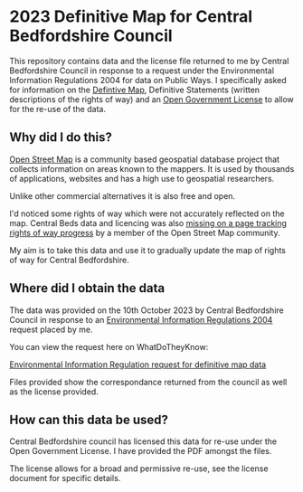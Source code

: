 # 2023 Definitive Map for Central Bedfordshire Council

This repository contains data and the license file returned to me by Central Bedfordshire Council in response to a request under the Environmental Information Regulations 2004 for data on Public Ways. I specifically asked for information on the [Defintive Map](https://en.wikipedia.org/wiki/Definitive_map), Definitive Statements (written descriptions of the rights of way) and an [Open Government License](https://en.wikipedia.org/wiki/Open_Government_Licence) to allow for the re-use of the data.

## Why did I do this?

[Open Street Map](https://www.openstreetmap.org/) is a community based geospatial database project that collects information on areas known to the mappers. It is used by thousands of applications, websites and has a high use to geospatial researchers.

Unlike other commercial alternatives it is also free and open.

I'd noticed some rights of way which were not accurately reflected on the map. Central Beds data and licencing was also [missing on a page tracking rights of way progress](https://osm.mathmos.net/prow/open-data/) by a member of the Open Street Map community.

My aim is to take this data and use it to gradually update the map of rights of way for Central Bedfordshire.

## Where did I obtain the data

The data was provided on the 10th October 2023 by Central Bedfordshire Council in response to an [Environmental Information Regulations 2004](https://en.wikipedia.org/wiki/Environmental_Information_Regulations_2004) request placed by me.

You can view the request here on WhatDoTheyKnow:

[Environmental Information Regulation request for definitive map data](https://www.whatdotheyknow.com/request/environmental_information_regula_27)

Files provided show the correspondance returned from the council as well as the license provided.

## How can this data be used?

Central Bedfordshire council has licensed this data for re-use under the Open Government License. I have provided the PDF amongst the files.

The license allows for a broad and permissive re-use, see the license document for specific details.